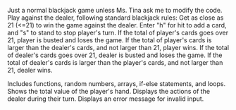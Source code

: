 Just a normal blackjack game unless Ms. Tina ask me to modify the code.
Play against the dealer, following standard blackjack rules:
Get as close as 21 (<=21) to win the game against the dealer.
Enter "h" for hit to add a card, and "s" to stand to stop player's turn.
If the total of player's cards goes over 21, player is busted and loses the game.
If the total of player's cards is larger than the dealer's cards, and not larger than 21, player wins.
If the total of dealer's cards goes over 21, dealer is busted and loses the game.
If the total of dealer's cards is larger than the player's cards, and not larger than 21, dealer wins.

Includes functions, random numbers, arrays, if-else statements, and loops.
Shows the total value of the player's hand.
Displays the actions of the dealer during their turn.
Displays an error message for invalid input.